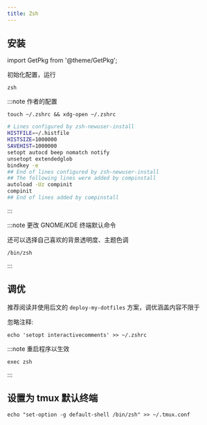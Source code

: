 ```yaml
---
title: Zsh
---
```


## 安装

import GetPkg from '@theme/GetPkg';

<GetPkg name="zsh" dnf apt pacman/>

初始化配置，运行

    zsh

:::note 作者的配置

    touch ~/.zshrc && xdg-open ~/.zshrc

```bash
# Lines configured by zsh-newuser-install
HISTFILE=~/.histfile
HISTSIZE=1000000
SAVEHIST=1000000
setopt autocd beep nomatch notify
unsetopt extendedglob
bindkey -e
## End of lines configured by zsh-newuser-install
## The following lines were added by compinstall
autoload -Uz compinit
compinit
## End of lines added by compinstall
```

:::

:::note 更改 GNOME/KDE 终端默认命令

还可以选择自己喜欢的背景透明度、主题色调

    /bin/zsh

:::

<!--
chsh -s $(which zsh)
 -->

## 调优

推荐阅读并使用后文的 `deploy-my-dotfiles` 方案，调优涵盖内容不限于

忽略注释:

    echo 'setopt interactivecomments' >> ~/.zshrc

:::note 重启程序以生效

    exec zsh

:::

## 设置为 tmux 默认终端

    echo "set-option -g default-shell /bin/zsh" >> ~/.tmux.conf
